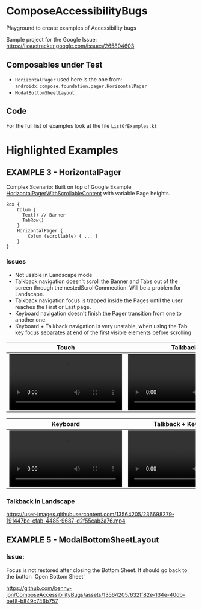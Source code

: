 # ComposeAccessibilityBugs
 Playground to create examples of Accessibility bugs 

Sample project for the Google Issue: https://issuetracker.google.com/issues/265804603 

## Composables under Test

- `HorizontalPager` used here is the one from: `androidx.compose.foundation.pager.HorizontalPager`
- `ModalBottomSheetLayout` 

## Code

For the full list of examples look at the file `ListOfExamples.kt`

# Highlighted Examples

## EXAMPLE 3 - HorizontalPager

Complex Scenario: Built on top of Google Example [HorizontalPagerWithScrollableContent](https://cs.android.com/androidx/platform/frameworks/support/+/androidx-main:compose/foundation/foundation/samples/src/main/java/androidx/compose/foundation/samples/PagerSamples.kt;drc=8200a13fd2551907d0a7fa99f00b09988821704b;l=276) with variable Page heights.
```
Box {
    Colum { 
      Text() // Banner
      TabRow() 
    }
    HorizontalPager {
        Colum (scrollable) { ... }
    }
}
```

### Issues
- Not usable in Landscape mode
- Talkback navigation doesn't scroll the Banner and Tabs out of the screen through the nestedScrollConnnection. Will be a problem for Landscape.
- Talkback navigation focus is trapped inside the Pages until the user reaches the First or Last page.
- Keyboard navigation doesn't finish the Pager transition from one to another one.
- Keyboard + Talkback navigation is very unstable, when using the Tab key focus separates at end of the first visible elements before scrolling


| Touch | Talkback |
|-|-|
| <video src="https://github.com/benny-jon/ComposeAccessibilityBugs/assets/13564205/e8541fe9-5599-4967-b25f-31c876b35f0b"/> | <video src="https://user-images.githubusercontent.com/13564205/236697763-d3c56586-ba06-4632-b285-5fece0ea08d3.mp4 "/> |

| Keyboard | Talkback + Keyboard |
|-|-|
| <video src="https://user-images.githubusercontent.com/13564205/236698023-1a1e0be8-83d4-4e1b-a6a6-248a257934bd.mp4"/> | <video src="https://user-images.githubusercontent.com/13564205/236698254-d5464b5c-373b-406a-8f1e-e2e90931c716.mp4"/> |

### Talkback in Landscape

https://user-images.githubusercontent.com/13564205/236698279-191447be-cfab-4485-9687-d2f55cab3a76.mp4


## EXAMPLE 5 - ModalBottomSheetLayout

### Issue:
Focus is not restored after closing the Bottom Sheet. It should go back to the button 'Open Bottom Sheet'

https://github.com/benny-jon/ComposeAccessibilityBugs/assets/13564205/632ff82e-134e-40db-bef8-b849c746b757




